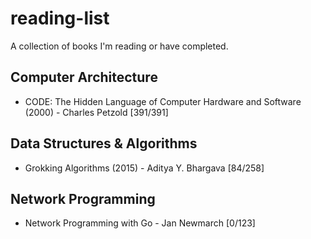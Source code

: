 # reading-list
A collection of books I'm reading or have completed.
## Computer Architecture
- CODE: The Hidden Language of Computer Hardware and Software (2000) - Charles Petzold [391/391]

## Data Structures & Algorithms
- Grokking Algorithms (2015) - Aditya Y. Bhargava [84/258]

## Network Programming
- Network Programming with Go - Jan Newmarch [0/123]
